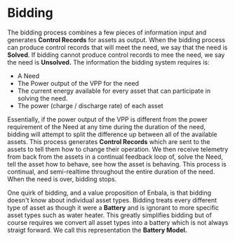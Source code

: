 # Bidding

The bidding process combines a few pieces of information input and generates **Control Records** for assets as output. When the bidding process can produce control records that will meet the need, we say that the need is **Solved**. If bidding cannot produce control records to mee the need, we say the need is **Unsolved.** The information the bidding system requires is:

* A Need
* The Power output of the VPP for the need
* The current energy available for every asset that can participate in solving the need.
* The power \(charge / discharge rate\) of each asset

Essentially, if the power output of the VPP is different from the power requirement of the Need at any time during the duration of the need, bidding will attempt to split the difference up between all of the available assets. This process generates **Control Records** which are sent to the assets to tell them how to change their operation. We then receive telemetry from back from the assets in a continual feedback loop of, solve the Need, tell the asset how to behave, see how the asset is behaving. This process is continual, and semi-realtime throughout the entire duration of the need. When the need is over, bidding stops.

One quirk of bidding, and a value proposition of Enbala, is that bidding doesn't know about individual asset types. Bidding treats every different type of asset as though it were a **Battery** and is ignorant to more specific asset types such as water heater. This greatly simplifies bidding but of course requires we convert all asset types into a battery which is not always straigt forward. We call this representation the **Battery Model.**

